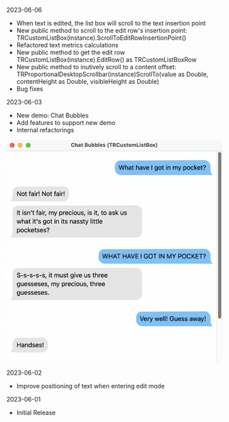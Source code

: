 2023-06-06

- When text is edited, the list box will scroll to the text insertion point
- New public method to scroll to the edit row's insertion point: TRCustomListBox(instance).ScrollToEditRowInsertionPoint()
- Refactored text metrics calculations
- New public method to get the edit row TRCustomListBox(instance).EditRow() as TRCustomListBoxRow 
- New public method to inutively scroll to a content offset: TRProportionalDesktopScrollbar(instance)ScrollTo(value as Double, contentHeight as Double, visibleHeight as Double)
- Bug fixes


2023-06-03

- New demo: Chat Bubbles
- Add features to support new demo
- Internal refactorings

![Chat Bubbles Demo](assets/Chat%20Bubbles.png)


2023-06-02

- Improve positioning of text when entering edit mode


2023-06-01

- Initial Release